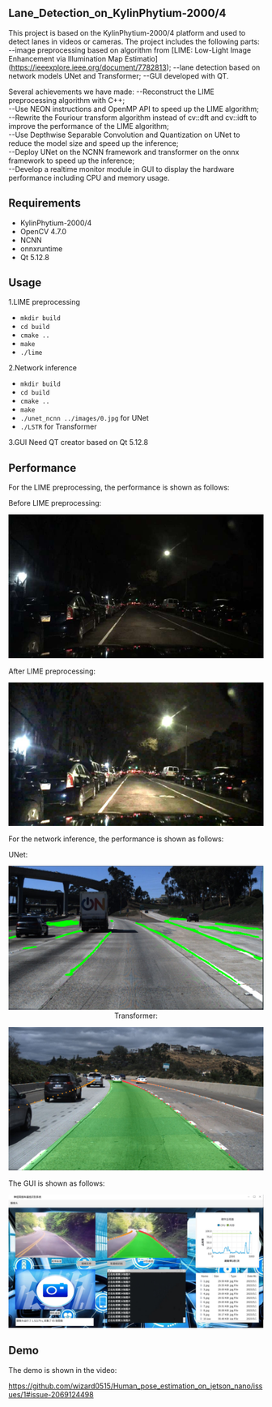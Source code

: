 ## Lane_Detection_on_KylinPhytium-2000/4

This project is based on the KylinPhytium-2000/4 platform and used to detect lanes in videos or cameras. The project includes the following parts: 
    --image preprocessing based on algorithm from [LIME: Low-Light Image Enhancement via Illumination Map Estimatio] (https://ieeexplore.ieee.org/document/7782813);
    --lane detection based on network models UNet and Transformer;
    --GUI developed with QT.

Several achievements we have made:
    --Reconstruct the LIME preprocessing algorithm with C++;  
    --Use NEON instructions and OpenMP API to speed up the LIME algorithm;  
    --Rewrite the Fouriour transform algorithm instead of cv::dft and cv::idft to improve the performance of the LIME algorithm;  
    --Use Depthwise Separable Convolution and Quantization on UNet to reduce the model size and speed up the inference;  
    --Deploy UNet on the NCNN framework and transformer on the onnx framework to speed up the inference;  
    --Develop a realtime monitor module in GUI to display the hardware performance including CPU and memory usage.  
## Requirements

* KylinPhytium-2000/4
* OpenCV 4.7.0
* NCNN
* onnxruntime
* Qt 5.12.8

## Usage

1.LIME preprocessing
* `mkdir build`
* `cd build`
* `cmake ..`
* `make`
* `./lime`

2.Network inference
* `mkdir build`
* `cd build`
* `cmake ..`
* `make`
* `./unet_ncnn ../images/0.jpg` for UNet
* `./LSTR` for Transformer

3.GUI
Need QT creator based on Qt 5.12.8

## Performance

For the LIME preprocessing, the performance is shown as follows:

Before LIME preprocessing:

<p align="center">
  <img src="No_LIME.png" />
</p>

After LIME preprocessing:

<p align="center">
  <img src="LIME.png" />
</p>

For the network inference, the performance is shown as follows:

UNet:

<p align="center">
  <img src="UNet.png" />
</

Transformer:

<p align="center">
  <img src="Transformer.png" />
</p>

The GUI is shown as follows:

<p align="center">
  <img src="GUI.png" />
</p>

## Demo

The demo is shown in the video:

https://github.com/wizard0515/Human_pose_estimation_on_jetson_nano/issues/1#issue-2069124498